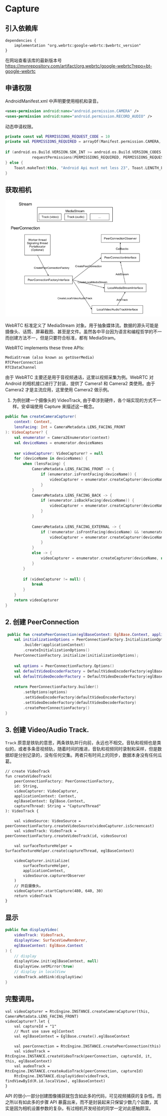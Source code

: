 # Capture

## 引入依赖库

```
dependencies {
    implementation "org.webrtc:google-webrtc:$webrtc_version"
}
```
在网站查看该库的最新版本号 https://mvnrepository.com/artifact/org.webrtc/google-webrtc?repo=bt-google-webrtc

## 申请权限

AndroidManifest.xml 中声明要使用相机和录音。

```xml
<uses-permission android:name="android.permission.CAMERA" />
<uses-permission android:name="android.permission.RECORD_AUDIO" />
```

动态申请权限。

```kotlin
private const val PERMISSIONS_REQUEST_CODE = 10
private val PERMISSIONS_REQUIRED = arrayOf(Manifest.permission.CAMERA, Manifest.permission.RECORD_AUDIO)

if (android.os.Build.VERSION.SDK_INT >= android.os.Build.VERSION_CODES.M) {
            requestPermissions(PERMISSIONS_REQUIRED, PERMISSIONS_REQUEST_CODE)
} else {
    Toast.makeText(this, "Android Api must not less 23", Toast.LENGTH_LONG).show()
}

```

## 获取相机

![](images/WebRTCNativeAPIsDocument.png)


WebRTC 标准定义了 MediaStream 对象。用于抽象媒体流。数据的源头可能是摄像头、话筒、屏幕截图、甚至是文件。虽然各中平台因为语言和编程哲学的不一而创建方法不一，但是只要符合标准，都有 MediaStram。 

WebRTC implements these three APIs:

```
MediaStream (also known as getUserMedia)
RTCPeerConnection
RTCDataChannel

```

由于 WebRTC 主要还是用于音视频通话，这里以视频采集为例。WebRTC 对 Android 的相机接口进行了封装，提供了 Camera1 和 Camera2 类使用。由于 Camera2 才是主流应用，这里使用 Camera2 做示例。

1. 为例创建一个摄像头的 VideoTrack, 由于牵涉到硬件，各个端实现的方式不一样。安卓端使用 Capture 来描述这一概念。

```kotlin
public fun createCameraCapturer(
    context: Context,
    lensFacing: Int = CameraMetadata.LENS_FACING_FRONT
): VideoCapturer? {
    val enumerator = Camera2Enumerator(context)
    val deviceNames = enumerator.deviceNames

    var videoCapturer: VideoCapturer? = null
    for (deviceName in deviceNames) {
        when (lensFacing) {
            CameraMetadata.LENS_FACING_FRONT -> {
                if (enumerator.isFrontFacing(deviceName)) {
                    videoCapturer = enumerator.createCapturer(deviceName, null)
                }
            }
            CameraMetadata.LENS_FACING_BACK -> {
                if (enumerator.isBackFacing(deviceName)) {
                    videoCapturer = enumerator.createCapturer(deviceName, null)
                }
            }

            CameraMetadata.LENS_FACING_EXTERNAL -> {
                if (!enumerator.isFrontFacing(deviceName) && !enumerator.isBackFacing(deviceName)) {
                    videoCapturer = enumerator.createCapturer(deviceName, null)
                }
            }
            else -> {
                videoCapturer = enumerator.createCapturer(deviceName, null)
            }
        }

        if (videoCapturer != null) {
            break
        }
    }
    return videoCapturer
}
```

## 2. 创建 PeerConnection

```kotlin
 public fun createPeerConnection(eglBaseContext: EglBase.Context, applicationContext: Context): PeerConnectionFactory {
    val initializationOptions = PeerConnectionFactory.InitializationOptions
        .builder(applicationContext)
        .createInitializationOptions()
    PeerConnectionFactory.initialize(initializationOptions);

    val options = PeerConnectionFactory.Options()
    val defaultVideoEncoderFactory = DefaultVideoEncoderFactory(eglBaseContext, true, true)
    val defaultVideoDecoderFactory = DefaultVideoDecoderFactory(eglBaseContext)

    return PeerConnectionFactory.builder()
        .setOptions(options)
        .setVideoEncoderFactory(defaultVideoEncoderFactory)
        .setVideoDecoderFactory(defaultVideoDecoderFactory)
        .createPeerConnectionFactory()
}
```

## 3. 创建 Video/Audio Track.

`Track` 原意是铁轨的意思，两条铁轨并行向前，永远也不相交。音轨和视频也是类似的，或者多条音视频轨，随着时间的推进，音轨和视频同时录制和采样，但是数据却是分别记录的，没有任何交集。两者只有时间上的同步，数据本身没有任何瓜葛。


```
// create VideoTrack
fun createVideoTrack(
    peerConnectionFactory: PeerConnectionFactory,
    id: String,
    videoCapturer: VideoCapturer,
    applicationContext: Context,
    eglBaseContext: EglBase.Context,
    captureThread: String = "CaptureThread"
): VideoTrack {

    val videoSource: VideoSource = peerConnectionFactory.createVideoSource(videoCapturer.isScreencast)
    val videoTrack: VideoTrack = peerConnectionFactory.createVideoTrack(id, videoSource)

    val surfaceTextureHelper = SurfaceTextureHelper.create(captureThread, eglBaseContext)

    videoCapturer.initialize(
        surfaceTextureHelper,
        applicationContext,
        videoSource.capturerObserver
    )
    // 开启摄像头。
    videoCapturer.startCapture(480, 640, 30)
    return videoTrack
}
```

## 显示

```kotlin
public fun displayVideo(
    videoTrack: VideoTrack,
    displayView: SurfaceViewRenderer,
    eglBaseContext: EglBase.Context
) {
    // display
    displayView.init(eglBaseContext, null)
    displayView.setMirror(true)
    // display in localView
    videoTrack.addSink(displayView)
}
```

## 完整调用。

```
val videoCapturer = RtcEngine.INSTANCE.createCameraCapturer(this, CameraMetadata.LENS_FACING_FRONT)
videoCapturer?.let {
    val captureId = "1"
    // Must use save eglContext
    val eglBaseContext = EglBase.create().eglBaseContext

    val peerConnection = RtcEngine.INSTANCE.createPeerConnection(this)
    val videoTrack = RtcEngine.INSTANCE.createVideoTrack(peerConnection, captureId, it, this, eglBaseContext)
    val audeoTrack = RtcEngine.INSTANCE.createAudioTrack(peerConnection, captureId)
    RtcEngine.INSTANCE.displayVideo(videoTrack, findViewById(R.id.localView), eglBaseContext)
}
```

API 的很小一部分创建图像捕获就包含如此多的代码，可见视频捕获的复杂性。而之所以有如此多的步骤 API 暴露出来，而不是封装起来只保留少数几个函数，其实是因为相机设置参数的复杂。有过相机开发经验的同学一定对此感触颇深。
